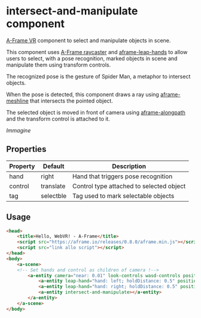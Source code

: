 # intersect-and-manipulate component
[A-Frame VR](https://aframe.io/) component to select and manipulate objects in scene.

This component uses [A-Frame raycaster](https://github.com/aframevr/aframe/blob/master/docs/components/raycaster.md)
and [aframe-leap-hands](https://github.com/openleap/aframe-leap-hands/blob/master/README.md)
 to allow users to select, with a pose recognition, marked objects in scene and manipulate them using transform controls.

The recognized pose is the gesture of Spider Man, a metaphor to intersect objects.
 
When the pose is detected, this component draws a ray using [aframe-meshline](https://github.com/andreasplesch/aframe-meshline-component)
that intersects the pointed object.

The selected object is moved in front of camera using [aframe-alongpath](https://github.com/protyze/aframe-alongpath-component)
 and the transform control is attached to it.
 
_Immagine_
 
## Properties
| Property | Default   | Description                              |
|----------|-----------|------------------------------------------|
| hand     | right     | Hand that triggers pose recognition      |
| control  | translate | Control type attached to selected object |
| tag      | selectble | Tag used to mark selectable objects      |

## Usage
```html
<head>
    <title>Hello, WebVR! - A-Frame</title>
    <script src="https://aframe.io/releases/0.8.0/aframe.min.js"></script>
    <script src="link allo script"></script>
</head>
<body>
    <a-scene>
    <!-- Set hands and control as children of camera !-->
        <a-entity camera="near: 0.01" look-controls wasd-controls position="0 1.5 0">
            <a-entity leap-hand="hand: left; holdDistance: 0.5" position="0 -0.25 -0.5"></a-entity>
            <a-entity leap-hand="hand: right; holdDistance: 0.5" position="0 -0.25 -0.5"></a-entity>
            <a-entity intersect-and-manipulate></a-entity>
        </a-entity>
    </a-scene>
</body>
```
